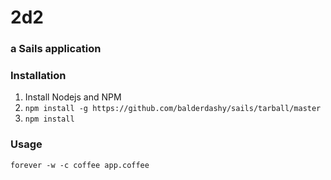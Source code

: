 # 2d2
### a Sails application

### Installation

1. Install Nodejs and NPM
2. `npm install -g https://github.com/balderdashy/sails/tarball/master`
3. `npm install`

### Usage

`forever -w -c coffee app.coffee`
